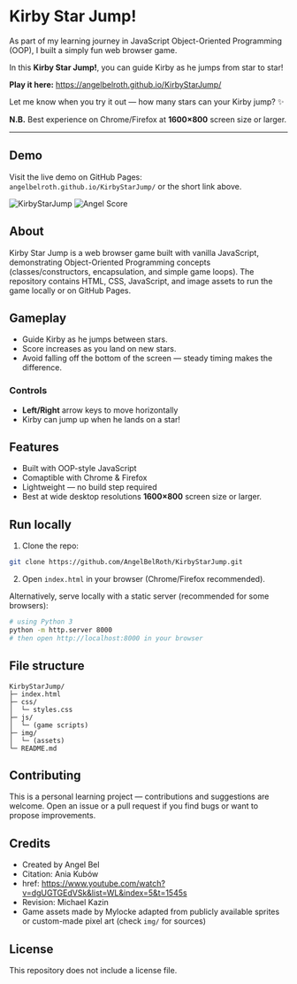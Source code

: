 # Kirby Star Jump!

As part of my learning journey in JavaScript Object-Oriented Programming (OOP), I built a simply fun web browser game.

In this **Kirby Star Jump!**, you can guide Kirby as he jumps from star to star!

**Play it here:** https://angelbelroth.github.io/KirbyStarJump/

Let me know when you try it out — how many stars can your Kirby jump? ✨

**N.B.** Best experience on Chrome/Firefox at **1600×800** screen size or larger.

---

## Demo

Visit the live demo on GitHub Pages: `angelbelroth.github.io/KirbyStarJump/` or the short link above.

![KirbyStarJump](https://github.com/user-attachments/assets/e178493f-824a-4c60-abba-37784033795f)
![Angel Score](https://github.com/user-attachments/assets/e1d7cab6-eae2-483d-b4c0-854106bc5f6b)

## About

Kirby Star Jump is a web browser game built with vanilla JavaScript, demonstrating Object-Oriented Programming concepts (classes/constructors, encapsulation, and simple game loops).
The repository contains HTML, CSS, JavaScript, and image assets to run the game locally or on GitHub Pages.

## Gameplay

* Guide Kirby as he jumps between stars.
* Score increases as you land on new stars.
* Avoid falling off the bottom of the screen — steady timing makes the difference.

### Controls

* **Left/Right** arrow keys to move horizontally
* Kirby can jump up when he lands on a star!

## Features

* Built with OOP-style JavaScript
* Comaptible with Chrome & Firefox
* Lightweight — no build step required
* Best at wide desktop resolutions **1600×800** screen size or larger.

## Run locally

1. Clone the repo:

```bash
git clone https://github.com/AngelBelRoth/KirbyStarJump.git
```

2. Open `index.html` in your browser (Chrome/Firefox recommended).

Alternatively, serve locally with a static server (recommended for some browsers):

```bash
# using Python 3
python -m http.server 8000
# then open http://localhost:8000 in your browser
```

## File structure

```
KirbyStarJump/
├─ index.html
├─ css/
│  └─ styles.css
├─ js/
│  └─ (game scripts)
├─ img/
│  └─ (assets)
└─ README.md
```

## Contributing

This is a personal learning project — contributions and suggestions are welcome. Open an issue or a pull request if you find bugs or want to propose improvements.

## Credits

* Created by Angel Bel
* Citation: Ania Kubów
* href: https://www.youtube.com/watch?v=dgUGTGEdVSk&list=WL&index=5&t=1545s
* Revision: Michael Kazin
* Game assets made by Mylocke adapted from publicly available sprites or custom-made pixel art (check `img/` for sources)

## License

This repository does not include a license file.


